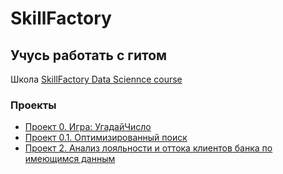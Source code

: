 # SkillFactory
## Учусь работать с гитом
Школа [SkillFactory Data Sciennce course](https://skillfactory.ru/data-scientist)
### Проекты

* [Проект 0. Игра: УгадайЧисло](https://github.com/Umkasort/SkillFactory/tree/main/project_0)
* [Проект 0.1. Оптимизированный поиск](https://github.com/Umkasort/SkillFactory/tree/main/project_0/Find_number)
* [Проект 2. Анализ лояльности и оттока клиентов банка по имеющимся данным](https://github.com/Umkasort/SkillFactory/blob/main/Projects/Project_2/project_2.ipynb)
